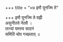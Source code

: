 +++
title = "०७ इमौ युनज्मि ते"

+++
इमौ युनज्मि ते वह्नी  
असुनीतये नेतवै ।  
ताभ्यां यमस्य सादनं  
समितिं चोप गच्छतात् ॥